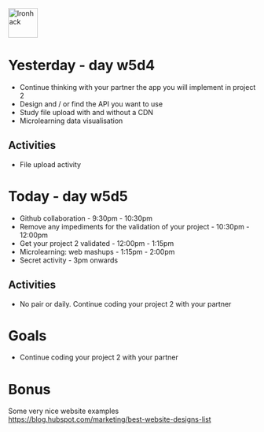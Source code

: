<img src="https://raw.githubusercontent.com/webmad1019-1/w1d3-advanced-selectors-positioning-full-layout/master/img/ironhack.svg?sanitize=true" alt="Ironhack" width="60"/>

# Yesterday - day w5d4

- Continue thinking with your partner the app you will implement in project 2
- Design and / or find the API you want to use
- Study file upload with and without a CDN
- Microlearning data visualisation

## Activities

- File upload activity

# Today - day w5d5

- Github collaboration - 9:30pm - 10:30pm
- Remove any impediments for the validation of your project - 10:30pm - 12:00pm
- Get your project 2 validated - 12:00pm - 1:15pm
- Microlearning: web mashups - 1:15pm - 2:00pm
- Secret activity - 3pm onwards

## Activities

- No pair or daily. Continue coding your project 2 with your partner

# Goals

- Continue coding your project 2 with your partner

# Bonus

Some very nice website examples https://blog.hubspot.com/marketing/best-website-designs-list
